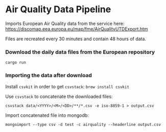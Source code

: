 # Air Quality Data Pipeline

Imports European Air Quality data from the service here: https://discomap.eea.europa.eu/map/fme/AirQualityUTDExport.htm

Files are recreated every 30 minutes and contain 48 hours of data.

### Download the daily data files from the European repository

`cargo run`

### Importing the data after download

Install `csvkit` in order to get `csvstack`: `brew install csvkit`

Use `csvstack` to concatenate the downloaded files:

    csvstack data/<YYYY>/<M>/<DD>/**/*.csv -e iso-8859-1 > output.csv       
Import concatenated file into mongodb:

    mongoimport --type csv -d test -c airquality --headerline output.csv               
